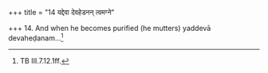 +++
title = "14 यद्देवा देवहेडनन् त्वमग्ने"

+++
14. And when he becomes purified (he mutters) yaddevā devaheḍanam...[^1]  


[^1]: TB III.7.12.1ff.
